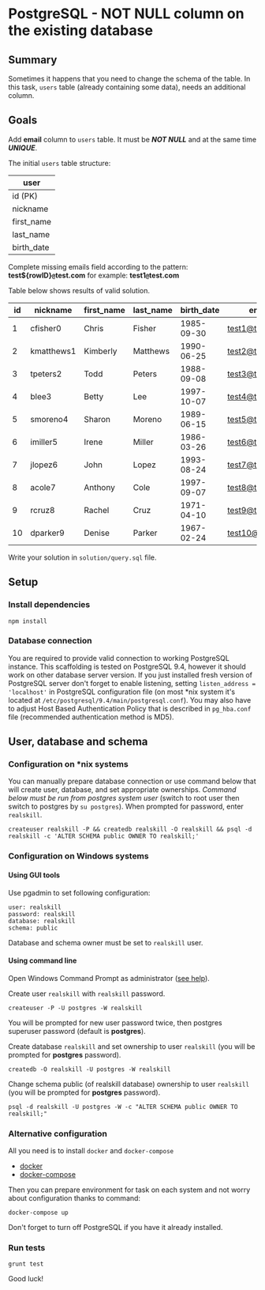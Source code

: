 # PostgreSQL - NOT NULL column on the existing database 

## Summary
Sometimes it happens that you need to change the schema of the table. In this task, `users` table (already containing some data), needs an additional column.

## Goals

Add **email** column to `users` table. It must be ***NOT NULL*** and at the same time ***UNIQUE***. 

The initial `users` table structure:

| user       | 
|------------|
| id (PK)    |
| nickname   |
| first_name |
| last_name  |
| birth_date |


Complete missing emails field according to the pattern:
**test${rowID}`@`test.com** for example: **test1`@`test.com**

Table below shows results of valid solution.

|  id   | nickname    | first_name | last_name  | birth_date | email            |
|-------|-------------|------------|------------|------------|------------------|
|  1    | cfisher0    | Chris      | Fisher     | 1985-09-30 | test1@test.com   |
|  2    | kmatthews1  | Kimberly   | Matthews   | 1990-06-25 | test2@test.com   |
|  3    | tpeters2    | Todd       | Peters     | 1988-09-08 | test3@test.com   |
|  4    | blee3       | Betty      | Lee        | 1997-10-07 | test4@test.com   |
|  5    | smoreno4    | Sharon     | Moreno     | 1989-06-15 | test5@test.com   |
|  6    | imiller5    | Irene      | Miller     | 1986-03-26 | test6@test.com   |
|  7    | jlopez6     | John       | Lopez      | 1993-08-24 | test7@test.com   |
|  8    | acole7      | Anthony    | Cole       | 1997-09-07 | test8@test.com   |
|  9    | rcruz8      | Rachel     | Cruz       | 1971-04-10 | test9@test.com   |
|  10   | dparker9    | Denise     | Parker     | 1967-02-24 | test10@test.com  |

Write your solution in `solution/query.sql` file.

## Setup

### Install dependencies 

```
npm install
```
 
### Database connection

You are required to provide valid connection to working PostgreSQL instance. This scaffolding is tested on PostgreSQL 9.4, however it should work on other 
database server version. 
If you just installed fresh version of PostgreSQL server don't forget to enable listening, setting `listen_address = 'localhost'` in PostgreSQL configuration
 file (on most *nix system it's located at `/etc/postgresql/9.4/main/postgresql.conf`). You may also have to adjust Host Based Authentication Policy that is 
 described in `pg_hba.conf` file (recommended authentication method is MD5).
 
## User, database and schema

### Configuration on *nix systems

You can manually prepare database connection or use command below that will create user, database, and set appropriate ownerships.
*Command below must be run from postgres system user* (switch to root user then switch to postgres by `su postgres`). When prompted for password, enter
 `realskill`.
```  
createuser realskill -P && createdb realskill -O realskill && psql -d realskill -c 'ALTER SCHEMA public OWNER TO realskill;'
```

### Configuration on Windows systems

#### Using GUI tools
Use pgadmin to set following configuration:
```
user: realskill
password: realskill
database: realskill
schema: public
```
Database and schema owner must be set to `realskill` user.

#### Using command line

Open Windows Command Prompt as administrator ([see help](https://technet.microsoft.com/en-us/library/cc947813.aspx)).

Create user `realskill` with `realskill` password.

```
createuser -P -U postgres -W realskill
```

You will be prompted for new user password twice, then postgres superuser password (default is **postgres**).

Create database `realskill` and set ownership to user `realskill` (you will be prompted for **postgres** password).

```
createdb -O realskill -U postgres -W realskill
```

Change schema public (of realskill database) ownership to user `realskill` (you will be prompted for **postgres** password).

```
psql -d realskill -U postgres -W -c "ALTER SCHEMA public OWNER TO realskill;"
```

### Alternative configuration

All you need is to install `docker` and `docker-compose`

* [docker](https://docs.docker.com/engine/installation/)
* [docker-compose](https://docs.docker.com/compose/install/)

Then you can prepare environment for task on each system and not worry about configuration thanks to command:
    
    docker-compose up

Don't forget to turn off PostgreSQL if you have it already installed. 

### Run tests

    grunt test

Good luck!
